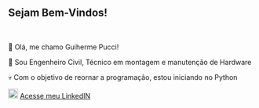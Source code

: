 ## Sejam Bem-Vindos!
<BR>

🐻 Olá, me chamo Guiherme Pucci!

👷 Sou Engenheiro Civil, Técnico em montagem e manutenção de Hardware

💀 Com o objetivo de reornar a programação, estou iniciando no Python


<img src="https://cdn.jsdelivr.net/gh/devicons/devicon@latest/icons/linkedin/linkedin-original.svg" width=20px/>     [Acesse meu LinkedIN](https://www.linkedin.com/in/guilhermepucci/)
          


<!--
**GuiPucci/GuiPucci** is a ✨ _special_ ✨ repository because its `README.md` (this file) appears on your GitHub profile.

Here are some ideas to get you started:

- 🔭 I’m currently working on ...
- 🌱 I’m currently learning ...

-->
